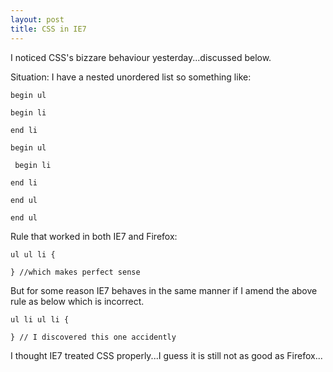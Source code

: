 ```yaml
---
layout: post
title: CSS in IE7
---
```


I noticed CSS's bizzare behaviour yesterday...discussed below.

Situation: I have a nested unordered list so something like:

```
begin ul

begin li

end li

begin ul

 begin li

end li

end ul

end ul

```

Rule that worked in both IE7 and Firefox:

```
ul ul li {

} //which makes perfect sense

```

But for some reason IE7 behaves in the same manner if I amend the above rule as below which is incorrect.

```
ul li ul li {

} // I discovered this one accidently
```

I thought IE7 treated CSS properly...I guess it is still not as good as Firefox...

